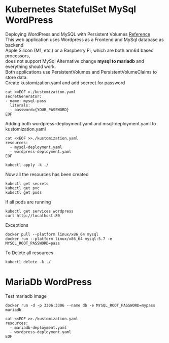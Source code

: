 # Kubernetes StatefulSet MySql WordPress
Deploying WordPress and MySQL with Persistent Volumes [Reference](https://kubernetes.io/docs/tutorials/stateful-application/mysql-wordpress-persistent-volume/) <br>
This web application uses Wordpress as a Frontend and MySql database as backend<br>
Apple Silicon (M1, etc.) or a Raspberry Pi, which are both arm64 based processors,<br>
does not support MySql Alternative change  **mysql to mariadb**   and everything should work.<br>
Both applications use PersistentVolumes and PersistentVolumeClaims to store data.<br>
Create kustomization.yaml and add secrect for password <br>
```
cat <<EOF >./kustomization.yaml
secretGenerator:
- name: mysql-pass
  literals:
  - password={YOUR_PASSWORD}
EOF
```
Adding both wordpress-deployment.yaml and msql-deployment.yaml to kustomization.yaml
```
cat <<EOF >>./kustomization.yaml
resources:
  - mysql-deployment.yaml
  - wordpress-deployment.yaml
EOF
```

```
kubectl apply -k ./
```
Now all the resources has been created
```
kubectl get secrets
kubectl get pvc
kubectl get pods
``` 
If all pods are running
```
kubectl get services wordpress
curl http://localhost:80
```
Exceptions
```
docker pull --platform linux/x86_64 mysql
docker run --platform linux/x86_64 mysql:5.7 -e MYSQL_ROOT_PASSWORD=pass
```
To Delete all resources 
```
kubectl delete -k ./
```
# MariaDb WordPress
Test mariadb image
```
docker run -d -p 3306:3306 --name db -e MYSQL_ROOT_PASSWORD=mypass mariadb
``` 
```
cat <<EOF >>./kustomization.yaml
resources:
  - mariadb-deployment.yaml
  - wordpress-deployment.yaml
EOF
```